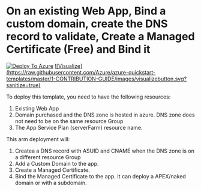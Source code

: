 # On an existing Web App, Bind a custom domain, create the DNS record to validate, Create a Managed Certificate (Free) and Bind it

[![Deploy To Azure](https://aka.ms/deploytoazurebutton)](https://portal.azure.com/#create/Microsoft.Template/uri/https%3A%2F%2Fraw.githubusercontent.com%2Fcoelho5br%2Fwebapp-bind-name-and-managed-certificate%2Fmaster%2Fcustomdomain.json)
[![Visualize]
(https://raw.githubusercontent.com/Azure/azure-quickstart-templates/master/1-CONTRIBUTION-GUIDE/images/visualizebutton.svg?sanitize=true)](http://armviz.io/#/?load=https%3A%2F%2Fraw.githubusercontent.com%2Fcoelho5br%2Fwebapp-bind-name-and-managed-certificate%2Fmaster%2Fcustomdomain.json)

To deploy this template, you need to have the following resources:

1. Existing Web App
2. Domain purchased and the DNS zone is hosted in azure. DNS zone does not need to be on the same resource Group
3. The App Service Plan (serverFarm) resource name.


This arm deployment will:

1. Createa a DNS record with ASUID and CNAME when the DNS zone is on a different resource Group
2. Add a Custom Domain to the app.
3. Create a  Managed Certificate.
4. Bind the Managed Certificate to the app. It can deploy a APEX/naked domain or with a subdomain.